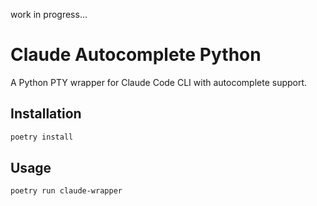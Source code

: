 work in progress...

# Claude Autocomplete Python

A Python PTY wrapper for Claude Code CLI with autocomplete support.

## Installation

```bash
poetry install
```

## Usage

```bash
poetry run claude-wrapper
```
